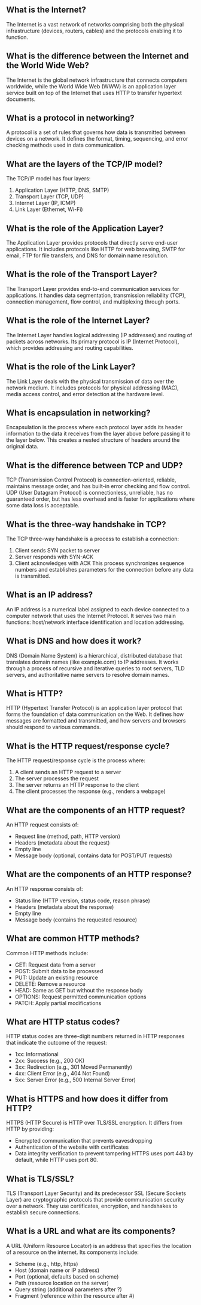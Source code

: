 ## What is the Internet?
The Internet is a vast network of networks comprising both the physical infrastructure (devices, routers, cables) and the protocols enabling it to function.

## What is the difference between the Internet and the World Wide Web?
The Internet is the global network infrastructure that connects computers worldwide, while the World Wide Web (WWW) is an application layer service built on top of the Internet that uses HTTP to transfer hypertext documents.

## What is a protocol in networking?
A protocol is a set of rules that governs how data is transmitted between devices on a network. It defines the format, timing, sequencing, and error checking methods used in data communication.

## What are the layers of the TCP/IP model?
The TCP/IP model has four layers:
1. Application Layer (HTTP, DNS, SMTP)
2. Transport Layer (TCP, UDP)
3. Internet Layer (IP, ICMP)
4. Link Layer (Ethernet, Wi-Fi)

## What is the role of the Application Layer?
The Application Layer provides protocols that directly serve end-user applications. It includes protocols like HTTP for web browsing, SMTP for email, FTP for file transfers, and DNS for domain name resolution.

## What is the role of the Transport Layer?
The Transport Layer provides end-to-end communication services for applications. It handles data segmentation, transmission reliability (TCP), connection management, flow control, and multiplexing through ports.

## What is the role of the Internet Layer?
The Internet Layer handles logical addressing (IP addresses) and routing of packets across networks. Its primary protocol is IP (Internet Protocol), which provides addressing and routing capabilities.

## What is the role of the Link Layer?
The Link Layer deals with the physical transmission of data over the network medium. It includes protocols for physical addressing (MAC), media access control, and error detection at the hardware level.

## What is encapsulation in networking?
Encapsulation is the process where each protocol layer adds its header information to the data it receives from the layer above before passing it to the layer below. This creates a nested structure of headers around the original data.

## What is the difference between TCP and UDP?
TCP (Transmission Control Protocol) is connection-oriented, reliable, maintains message order, and has built-in error checking and flow control. UDP (User Datagram Protocol) is connectionless, unreliable, has no guaranteed order, but has less overhead and is faster for applications where some data loss is acceptable.

## What is the three-way handshake in TCP?
The TCP three-way handshake is a process to establish a connection:
1. Client sends SYN packet to server
2. Server responds with SYN-ACK
3. Client acknowledges with ACK
This process synchronizes sequence numbers and establishes parameters for the connection before any data is transmitted.

## What is an IP address?
An IP address is a numerical label assigned to each device connected to a computer network that uses the Internet Protocol. It serves two main functions: host/network interface identification and location addressing.

## What is DNS and how does it work?
DNS (Domain Name System) is a hierarchical, distributed database that translates domain names (like example.com) to IP addresses. It works through a process of recursive and iterative queries to root servers, TLD servers, and authoritative name servers to resolve domain names.

## What is HTTP?
HTTP (Hypertext Transfer Protocol) is an application layer protocol that forms the foundation of data communication on the Web. It defines how messages are formatted and transmitted, and how servers and browsers should respond to various commands.

## What is the HTTP request/response cycle?
The HTTP request/response cycle is the process where:
1. A client sends an HTTP request to a server
2. The server processes the request
3. The server returns an HTTP response to the client
4. The client processes the response (e.g., renders a webpage)

## What are the components of an HTTP request?
An HTTP request consists of:
- Request line (method, path, HTTP version)
- Headers (metadata about the request)
- Empty line
- Message body (optional, contains data for POST/PUT requests)

## What are the components of an HTTP response?
An HTTP response consists of:
- Status line (HTTP version, status code, reason phrase)
- Headers (metadata about the response)
- Empty line
- Message body (contains the requested resource)

## What are common HTTP methods?
Common HTTP methods include:
- GET: Request data from a server
- POST: Submit data to be processed
- PUT: Update an existing resource
- DELETE: Remove a resource
- HEAD: Same as GET but without the response body
- OPTIONS: Request permitted communication options
- PATCH: Apply partial modifications

## What are HTTP status codes?
HTTP status codes are three-digit numbers returned in HTTP responses that indicate the outcome of the request:
- 1xx: Informational
- 2xx: Success (e.g., 200 OK)
- 3xx: Redirection (e.g., 301 Moved Permanently)
- 4xx: Client Error (e.g., 404 Not Found)
- 5xx: Server Error (e.g., 500 Internal Server Error)

## What is HTTPS and how does it differ from HTTP?
HTTPS (HTTP Secure) is HTTP over TLS/SSL encryption. It differs from HTTP by providing:
- Encrypted communication that prevents eavesdropping
- Authentication of the website with certificates
- Data integrity verification to prevent tampering
HTTPS uses port 443 by default, while HTTP uses port 80.

## What is TLS/SSL?
TLS (Transport Layer Security) and its predecessor SSL (Secure Sockets Layer) are cryptographic protocols that provide communication security over a network. They use certificates, encryption, and handshakes to establish secure connections.

## What is a URL and what are its components?
A URL (Uniform Resource Locator) is an address that specifies the location of a resource on the internet. Its components include:
- Scheme (e.g., http, https)
- Host (domain name or IP address)
- Port (optional, defaults based on scheme)
- Path (resource location on the server)
- Query string (additional parameters after ?)
- Fragment (reference within the resource after #)
